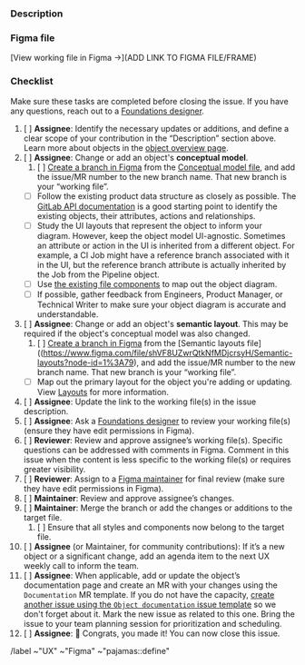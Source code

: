 <!--
Thanks for your interest in contributing to Pajamas!

This issue template is for changes or additions to an object documentation, such as their documentation page, the conceptual model, or their semantic layout. Learn more about objects in https://design.gitlab.com/objects/overview

Follow the checklist at the bottom of this template to use it appropriately.
-->

### Description

<!-- Add a short description of your contribution. Why are those changes or additions necessary? Consider adding a task list that details the changes you are aiming to make, such as specific modifications in Figma or in the object documentation page.-->

### Figma file

<!-- Before pasting the link to your Figma file/frame, in the file sharing settings, make sure that “anyone with the link” can view or that a specific user has been invited to the file. -->

[View working file in Figma →](ADD LINK TO FIGMA FILE/FRAME)

### Checklist

Make sure these tasks are completed before closing the issue. If you have any questions, reach out to a [Foundations designer][foundations-team].

1. [ ] **Assignee**: Identify the necessary updates or additions, and define a clear scope of your contribution in the “Description” section above. Learn more about objects in the [object overview page](https://design.gitlab.com/objects/overview).
1. [ ] **Assignee**: Change or add an object's **conceptual model**.
   1. [ ] [Create a branch in Figma][figma-branching] from the [Conceptual model file](https://www.figma.com/file/J68bePHXIN5OPWqaFFY9ri/Conceptual-model?node-id=5422%3A470), and add the issue/MR number to the new branch name. That new branch is your “working file”.
    - [ ] Follow the existing product data structure as closely as possible. The [GitLab API documentation](https://docs.gitlab.com/ee/api/) is a good starting point to identify the existing objects, their attributes, actions and relationships. 
    - [ ] Study the UI layouts that represent the object to inform your diagram. However, keep the object model UI-agnostic. Sometimes an attribute or action in the UI is inherited from a different object. For example, a CI Job might have a reference branch associated with it in the UI, but the reference branch attribute is actually inherited by the Job from the Pipeline object. 
    - [ ] Use [the existing file components](https://www.figma.com/file/J68bePHXIN5OPWqaFFY9ri/branch/bMpqqGQtDoPqty4sAFPUsy/Conceptual-model?node-id=5423%3A453) to map out the object diagram.
    - [ ] If possible, gather feedback from Engineers, Product Manager, or Technical Writer to make sure your object diagram is accurate and understandable.
1. [ ] **Assignee**: Change or add an object's **semantic layout**. This may be required if the object's conceptual model was also changed.
   1. [ ] [Create a branch in Figma][figma-branching] from the [Semantic layouts file]((https://www.figma.com/file/shVF8UZwrQtkNfMDjcrsyH/Semantic-layouts?node-id=1%3A79), and add the issue/MR number to the new branch name. That new branch is your “working file”.
    - [ ] Map out the primary layout for the object you're adding or updating. View [Layouts](https://design.gitlab.com/objects/overview#layouts) for more information.
1. [ ] **Assignee**: Update the link to the working file(s) in the issue 
   description.
1. [ ] **Assignee**: Ask a [Foundations designer][foundations-team]
   to review your working file(s) (ensure they have edit permissions in Figma).
1. [ ] **Reviewer**: Review and approve assignee’s working file(s). Specific 
   questions can be addressed with comments in Figma. Comment in this issue when the content is less specific to the working file(s) or requires greater visibility.
1. [ ] **Reviewer**: Assign to a [Figma maintainer][figma-maintainer]
   for final review (make sure they have edit permissions in Figma).
1. [ ] **Maintainer**: Review and approve assignee’s changes.
1. [ ] **Maintainer**: Merge the branch or add the changes or additions to the
   target file.
     1. [ ] Ensure that all styles and components now belong to the target file.
1. [ ] **Assignee** (or Maintainer, for community contributions): If it’s a new
   object or a significant change, add an agenda item to the next UX weekly call to inform the team.
1. [ ] **Assignee**: When applicable, add or update the object’s documentation page and create an MR with your changes using the `Documentation` MR template. If you do not have the capacity, [create another issue using the `Object documentation` issue template][issue-object-template] so we don't forget about it. Mark the new issue as related to this one. Bring the issue to your team planning session for prioritization and scheduling. 
1. [ ] **Assignee**: 🎉 Congrats, you made it! You can now close this issue.

/label ~"UX" ~"Figma" ~"pajamas::define" 

[figma-branching]: https://www.figma.com/best-practices/branching-in-figma/
[foundations-team]: https://about.gitlab.com/company/team/?department=ecosystem-foundations-team
[figma-maintainer]: https://about.gitlab.com/handbook/engineering/projects/#design.gitlab.com
[issue-object-template]: https://gitlab.com/gitlab-org/gitlab-services/design.gitlab.com/-/issues/new?issuable_template=Object%20documentation
